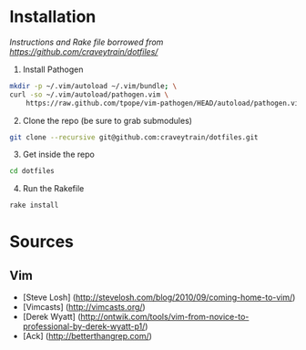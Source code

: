 # Installation 

*Instructions and Rake file borrowed from https://github.com/craveytrain/dotfiles/*

1. Install Pathogen

```sh
mkdir -p ~/.vim/autoload ~/.vim/bundle; \
curl -so ~/.vim/autoload/pathogen.vim \
    https://raw.github.com/tpope/vim-pathogen/HEAD/autoload/pathogen.vim
```
2. Clone the repo (be sure to grab submodules)

```sh
git clone --recursive git@github.com:craveytrain/dotfiles.git
```
3. Get inside the repo

```sh
cd dotfiles
```
4. Run the Rakefile

```sh
rake install
```

# Sources

## Vim
* [Steve Losh] (http://stevelosh.com/blog/2010/09/coming-home-to-vim/)
* [Vimcasts] (http://vimcasts.org/)
* [Derek Wyatt] (http://ontwik.com/tools/vim-from-novice-to-professional-by-derek-wyatt-p1/)
* [Ack] (http://betterthangrep.com/)